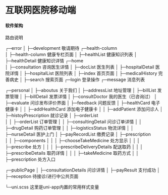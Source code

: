 # 互联网医院移动端
#### 软件架构
路由说明

┌─error	
│	├─development					敬请期待
┌─health-column					
│	├─health-column				健康专栏页面
│	├─healthList					健康知识列表
│	├─healthDetail				健康知识详情
┌─home									
│	├─consultation				咨询医生详情
│	├─docList							医生列表
│	├─hospitalDetail			医院详情
│	├─hospitalList				医院列表
│	├─index								首页页面
│	├─medicalHistory			完善病史
│	├─search							搜索页面
┌─login									登录操作
┌─message								消息列表

┌─personal
│	├─aboutus							关于我们
│	├─addressList					地址管理
│	├─billList						发票管理
│	├─billDetail					发票详情
│	├─consultDoctor				我的医生（已咨询过）
│	├─evaluate						问诊发布评价界面
│	├─feedback						问题反馈
│	├─healthCard					电子健康卡
│	│	├─addHealthCard			添加电子健康卡
│	│	├─addPatient				添加问诊人
│	├─histoyPrescription	就诊记录
│	├─orderList						
│	│	├─orderList					订单管理
│	│	├─consultingDetail	问诊订单详情
│	│	├─drugDetail				购药订单管理
│	│	├─logisticsStatus		物流详情
│	│	├─nurseDetail				医护上门
│	├─payRecordList				缴费记录
│	├─prescription				
│	│	├─components
│	│	│	├─chooseTakeMedicine		处方显示
│	│	│	├─prescribe							处方
│	│	│	├─prescribeDeliveryDetails  配送取药
│	│	│	├─prescribeDetails			取药详情
│	│	│	├─takeMedicine					取药方式
│	│	├─prescription						处方入口


┌─publicPage
│	├─consultationDetails				问诊详情
│	├─payResult									支付成功
│	├─reception									待接诊/进行中公共页面






└─uni.scss              这里是uni-app内置的常用样式变量

